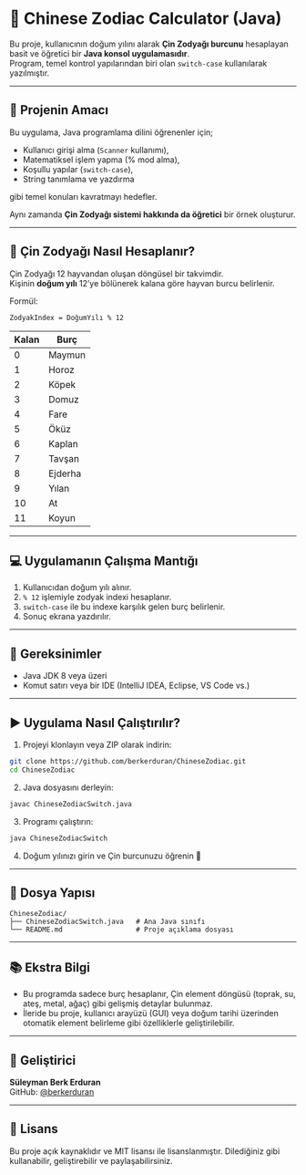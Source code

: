 # 🐲 Chinese Zodiac Calculator (Java)

Bu proje, kullanıcının doğum yılını alarak **Çin Zodyağı burcunu** hesaplayan basit ve öğretici bir **Java konsol uygulamasıdır**.  
Program, temel kontrol yapılarından biri olan `switch-case` kullanılarak yazılmıştır.

---

## 🎯 Projenin Amacı

Bu uygulama, Java programlama dilini öğrenenler için;

- Kullanıcı girişi alma (`Scanner` kullanımı),
- Matematiksel işlem yapma (% mod alma),
- Koşullu yapılar (`switch-case`),
- String tanımlama ve yazdırma

gibi temel konuları kavratmayı hedefler.

Aynı zamanda **Çin Zodyağı sistemi hakkında da öğretici** bir örnek oluşturur.

---

## 🧮 Çin Zodyağı Nasıl Hesaplanır?

Çin Zodyağı 12 hayvandan oluşan döngüsel bir takvimdir.  
Kişinin **doğum yılı** 12’ye bölünerek kalana göre hayvan burcu belirlenir.

Formül:
```
ZodyakIndex = DoğumYılı % 12
```

| Kalan | Burç    |
|-------|---------|
| 0     | Maymun  |
| 1     | Horoz   |
| 2     | Köpek   |
| 3     | Domuz   |
| 4     | Fare    |
| 5     | Öküz    |
| 6     | Kaplan  |
| 7     | Tavşan  |
| 8     | Ejderha |
| 9     | Yılan   |
| 10    | At      |
| 11    | Koyun   |

---

## 💻 Uygulamanın Çalışma Mantığı

1. Kullanıcıdan doğum yılı alınır.
2. `% 12` işlemiyle zodyak indexi hesaplanır.
3. `switch-case` ile bu indexe karşılık gelen burç belirlenir.
4. Sonuç ekrana yazdırılır.

---

## 🔧 Gereksinimler

- Java JDK 8 veya üzeri
- Komut satırı veya bir IDE (IntelliJ IDEA, Eclipse, VS Code vs.)

---

## ▶️ Uygulama Nasıl Çalıştırılır?

1. Projeyi klonlayın veya ZIP olarak indirin:

```bash
git clone https://github.com/berkerduran/ChineseZodiac.git
cd ChineseZodiac
```

2. Java dosyasını derleyin:

```bash
javac ChineseZodiacSwitch.java
```

3. Programı çalıştırın:

```bash
java ChineseZodiacSwitch
```

4. Doğum yılınızı girin ve Çin burcunuzu öğrenin 🎉

---

## 📁 Dosya Yapısı

```
ChineseZodiac/
├── ChineseZodiacSwitch.java   # Ana Java sınıfı
└── README.md                  # Proje açıklama dosyası
```

---

## 📚 Ekstra Bilgi

- Bu programda sadece burç hesaplanır, Çin element döngüsü (toprak, su, ateş, metal, ağaç) gibi gelişmiş detaylar bulunmaz.
- İleride bu proje, kullanıcı arayüzü (GUI) veya doğum tarihi üzerinden otomatik element belirleme gibi özelliklerle geliştirilebilir.

---

## 👤 Geliştirici

**Süleyman Berk Erduran**  
GitHub: [@berkerduran](https://github.com/berkerduran)

---

## 📜 Lisans

Bu proje açık kaynaklıdır ve MIT lisansı ile lisanslanmıştır. Dilediğiniz gibi kullanabilir, geliştirebilir ve paylaşabilirsiniz.